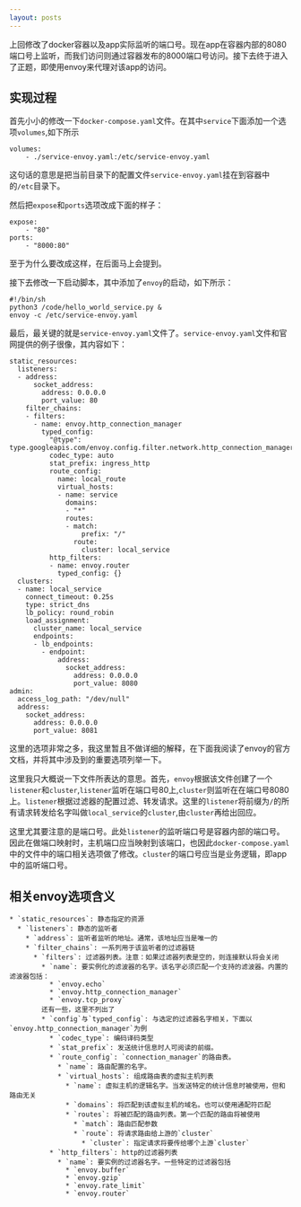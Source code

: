 ```yaml
---
layout: posts
---
```

上回修改了docker容器以及app实际监听的端口号。现在app在容器内部的8080端口号上监听，而我们访问则通过容器发布的8000端口号访问。接下去终于进入了正题，即使用envoy来代理对该app的访问。  

## 实现过程
首先小小的修改一下`docker-compose.yaml`文件。在其中`service`下面添加一个选项`volumes`,如下所示  
```
volumes:
    - ./service-envoy.yaml:/etc/service-envoy.yaml
```
这句话的意思是把当前目录下的配置文件`service-envoy.yaml`挂在到容器中的`/etc`目录下。

然后把`expose`和`ports`选项改成下面的样子：  
```
expose:
    - "80"
ports:
    - "8000:80"
```

至于为什么要改成这样，在后面马上会提到。

接下去修改一下启动脚本，其中添加了`envoy`的启动，如下所示：  
```
#!/bin/sh
python3 /code/hello_world_service.py &
envoy -c /etc/service-envoy.yaml
```

最后，最关键的就是`service-envoy.yaml`文件了。`service-envoy.yaml`文件和官网提供的例子很像，其内容如下：  
```
static_resources:
  listeners:
  - address:
      socket_address:
        address: 0.0.0.0
        port_value: 80
    filter_chains:
    - filters:
      - name: envoy.http_connection_manager
        typed_config:
          "@type": type.googleapis.com/envoy.config.filter.network.http_connection_manager.v2.HttpConnectionManager
          codec_type: auto
          stat_prefix: ingress_http
          route_config:
            name: local_route
            virtual_hosts:
            - name: service
              domains:
              - "*"
              routes:
              - match:
                  prefix: "/"
                route:
                  cluster: local_service
          http_filters:
          - name: envoy.router
            typed_config: {}
  clusters:
  - name: local_service
    connect_timeout: 0.25s
    type: strict_dns
    lb_policy: round_robin
    load_assignment:
      cluster_name: local_service
      endpoints:
      - lb_endpoints:
        - endpoint:
            address:
              socket_address:
                address: 0.0.0.0
                port_value: 8080
admin:
  access_log_path: "/dev/null"
  address:
    socket_address:
      address: 0.0.0.0
      port_value: 8081
```  
这里的选项非常之多，我这里暂且不做详细的解释，在下面我阅读了envoy的官方文档，并将其中涉及到的重要选项列举一下。  

这里我只大概说一下文件所表达的意思。首先，`envoy`根据该文件创建了一个`listener`和`cluster`,`listener`监听在端口号80上,`cluster`则监听在在端口号8080上。`listener`根据过滤器的配置过滤、转发请求。这里的`listener`将前缀为`/`的所有请求转发给名字叫做`local_service`的`cluster`,由`cluster`再给出回应。  

这里尤其要注意的是端口号。此处`listener`的监听端口号是容器内部的端口号。因此在做端口映射时，主机端口应当映射到该端口，也因此`docker-compose.yaml`中的文件中的端口相关选项做了修改。`cluster`的端口号应当是业务逻辑，即app中的监听端口号。  

## 相关envoy选项含义  

```
* `static_resources`: 静态指定的资源  
  * `listeners`: 静态的监听者
    * `address`: 监听者监听的地址。通常，该地址应当是唯一的  
    * `filter_chains`: 一系列用于该监听者的过滤器链  
      * `filters`: 过滤器列表。注意：如果过滤器列表是空的，则连接默认将会关闭  
        * `name`: 要实例化的滤波器的名字。该名字必须匹配一个支持的滤波器。内置的滤波器包括：  
          * `envoy.echo`  
          * `envoy.http_connection_manager`  
          * `envoy.tcp_proxy`
        还有一些，这里不列出了  
        * `config`与`typed_config`: 与选定的过滤器名字相关，下面以`envoy.http_connection_manager`为例  
          * `codec_type`: 编码译码类型  
          * `stat_prefix`: 发送统计信息时人可阅读的前缀。  
          * `route_config`: `connection_manager`的路由表。  
            * `name`: 路由配置的名字。  
            * `virtual_hosts`: 组成路由表的虚拟主机列表  
              * `name`: 虚拟主机的逻辑名字。当发送特定的统计信息时被使用，但和路由无关  
              * `domains`: 将匹配到该虚拟主机的域名。也可以使用通配符匹配  
              * `routes`: 将被匹配的路由列表。第一个匹配的路由将被使用  
                * `match`: 路由匹配参数  
                * `route`: 将请求路由给上游的`cluster`  
                  * `cluster`: 指定请求将要传给哪个上游`cluster`  
          * `http_filters`: http的过滤器列表  
            * `name`: 要实例的过滤器名字。一些特定的过滤器包括  
              * `envoy.buffer`  
              * `envoy.gzip`  
              * `envoy.rate_limit`  
              * `envoy.router`  
```